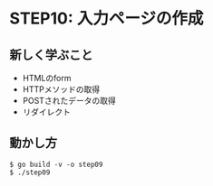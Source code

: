 # STEP10: 入力ページの作成

## 新しく学ぶこと

* HTMLのform
* HTTPメソッドの取得
* POSTされたデータの取得
* リダイレクト

## 動かし方

```
$ go build -v -o step09
$ ./step09
```
